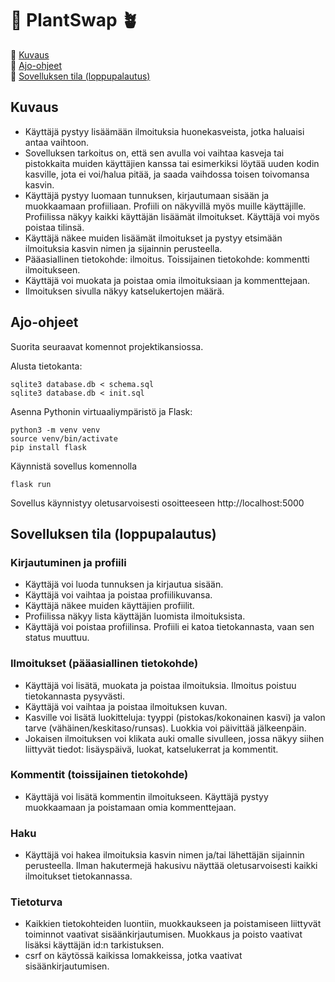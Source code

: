 # 🔄 PlantSwap 🪴

🌵 [Kuvaus](#kuvaus) <br/>
🌵 [Ajo-ohjeet](#ajo-ohjeet) <br/>
🌵 [Sovelluksen tila (loppupalautus)](#loppupalautus) <br/>

## <a name="kuvaus"></a> Kuvaus

- Käyttäjä pystyy lisäämään ilmoituksia huonekasveista, jotka haluaisi antaa vaihtoon.
- Sovelluksen tarkoitus on, että sen avulla voi vaihtaa kasveja tai pistokkaita muiden käyttäjien kanssa tai esimerkiksi löytää uuden kodin kasville, jota ei voi/halua pitää, ja saada vaihdossa toisen toivomansa kasvin.
- Käyttäjä pystyy luomaan tunnuksen, kirjautumaan sisään ja muokkaamaan profiiliaan. Profiili on näkyvillä myös muille käyttäjille. Profiilissa näkyy kaikki käyttäjän lisäämät ilmoitukset. Käyttäjä voi myös poistaa tilinsä.
- Käyttäjä näkee muiden lisäämät ilmoitukset ja pystyy etsimään ilmoituksia kasvin nimen ja sijainnin perusteella.
- Pääasiallinen tietokohde: ilmoitus. Toissijainen tietokohde: kommentti ilmoitukseen.
- Käyttäjä voi muokata ja poistaa omia ilmoituksiaan ja kommenttejaan.
- Ilmoituksen sivulla näkyy katselukertojen määrä.

## <a name="ajo-ohjeet"></a> Ajo-ohjeet

Suorita seuraavat komennot projektikansiossa.

Alusta tietokanta:

```
sqlite3 database.db < schema.sql
sqlite3 database.db < init.sql
```

Asenna Pythonin virtuaaliympäristö ja Flask:

```
python3 -m venv venv
source venv/bin/activate
pip install flask
```

Käynnistä sovellus komennolla

```
flask run
```

Sovellus käynnistyy oletusarvoisesti osoitteeseen http://localhost:5000

## <a name="loppupalautus"></a> Sovelluksen tila (loppupalautus)

### Kirjautuminen ja profiili

- Käyttäjä voi luoda tunnuksen ja kirjautua sisään.
- Käyttäjä voi vaihtaa ja poistaa profiilikuvansa.
- Käyttäjä näkee muiden käyttäjien profiilit.
- Profiilissa näkyy lista käyttäjän luomista ilmoituksista.
- Käyttäjä voi poistaa profiilinsa. Profiili ei katoa tietokannasta, vaan sen status muuttuu.

### Ilmoitukset (pääasiallinen tietokohde)

- Käyttäjä voi lisätä, muokata ja poistaa ilmoituksia. Ilmoitus poistuu tietokannasta pysyvästi.
- Käyttäjä voi vaihtaa ja poistaa ilmoituksen kuvan.
- Kasville voi lisätä luokitteluja: tyyppi (pistokas/kokonainen kasvi) ja valon tarve (vähäinen/keskitaso/runsas). Luokkia voi päivittää jälkeenpäin.
- Jokaisen ilmoituksen voi klikata auki omalle sivulleen, jossa näkyy siihen liittyvät tiedot: lisäyspäivä, luokat, katselukerrat ja kommentit.

### Kommentit (toissijainen tietokohde)

- Käyttäjä voi lisätä kommentin ilmoitukseen. Käyttäjä pystyy muokkaamaan ja poistamaan omia kommenttejaan.

### Haku

- Käyttäjä voi hakea ilmoituksia kasvin nimen ja/tai lähettäjän sijainnin perusteella. Ilman hakutermejä hakusivu näyttää oletusarvoisesti kaikki ilmoitukset tietokannassa.

### Tietoturva

- Kaikkien tietokohteiden luontiin, muokkaukseen ja poistamiseen liittyvät toiminnot vaativat sisäänkirjautumisen. Muokkaus ja poisto vaativat lisäksi käyttäjän id:n tarkistuksen.
- csrf on käytössä kaikissa lomakkeissa, jotka vaativat sisäänkirjautumisen.
